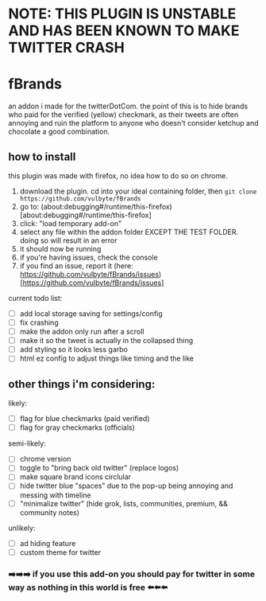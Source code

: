 # NOTE: THIS PLUGIN IS UNSTABLE AND HAS BEEN KNOWN TO MAKE TWITTER CRASH

# fBrands

an addon i made for the twitterDotCom. the point of this is to hide brands who paid for the verified (yellow) checkmark, as their tweets are often annoying and ruin the platform to anyone who doesn't consider ketchup and chocolate a good combination.

## how to install

this plugin was made with firefox, no idea how to do so on chrome.

1. download the plugin. cd into your ideal containing folder, then `git clone https://github.com/vulbyte/fBrands`
1. go to: (about:debugging#/runtime/this-firefox)[about:debugging#/runtime/this-firefox]
1. click: "load temporary add-on"
1. select any file within the addon folder EXCEPT THE TEST FOLDER. doing so will result in an error
1. it should now be running
1. if you're having issues, check the console
1. if you find an issue, report it (here: https://github.com/vulbyte/fBrands/issues)[https://github.com/vulbyte/fBrands/issues]

current todo list:

- [ ] add local storage saving for settings/config
- [ ] fix crashing
- [ ] make the addon only run after a scroll
- [ ] make it so the tweet is actually in the collapsed thing
- [ ] add styling so it looks less garbo
- [ ] html ez config to adjust things like timing and the like

## other things i'm considering:

likely:

- [ ] flag for blue checkmarks (paid verified)
- [ ] flag for gray checkmarks (officials)

semi-likely:

- [ ] chrome version
- [ ] toggle to "bring back old twitter" (replace logos)
- [ ] make square brand icons circlular
- [ ] hide twitter blue "spaces" due to the pop-up being annoying and messing with timeline
- [ ] "minimalize twitter" (hide grok, lists, communities, premium, && community notes)

unlikely:

- [ ] ad hiding feature
- [ ] custom theme for twitter

### ➡️➡️➡️ if you use this add-on you should pay for twitter in some way as nothing in this world is free ⬅️⬅️⬅️
